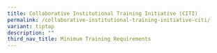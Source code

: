 ```yaml
---
title: Collaborative Institutional Training Initiative (CITI)
permalink: /collaborative-institutional-training-initiative-citi/
variant: tiptap
description: ""
third_nav_title: Minimum Training Requirements
---
```

